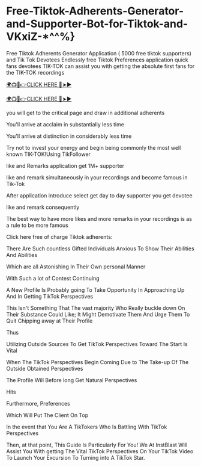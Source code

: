 # Free-Tiktok-Adherents-Generator-and-Supporter-Bot-for-Tiktok-and-VKxiZ-*^^%}


Free Tiktok Adherents Generator Application ( 5000 free tiktok supporters) and Tik Tok Devotees Endlessly free Tiktok Preferences application quick fans devotees TIK-TOK can assist you with getting the absolute first fans for the TIK-TOK recordings

[🌍📺📱👉CLICK HERE 🔴➤►](https://topoffersgetnow.com/adblu5389232/)

[🌍📺📱👉CLICK HERE 🔴➤►](https://topoffersgetnow.com/adblu5389232/)

you will get to the critical page and draw in additional adherents

You'll arrive at acclaim in substantially less time

You'll arrive at distinction in considerably less time

Try not to invest your energy and begin being commonly the most well known TIK-TOK!Using TikFollower

like and Remarks application get 1M+ supporter

like and remark simultaneously in your recordings and become famous in Tik-Tok

After application introduce select get day to day supporter you get devotee

like and remark consequently

The best way to have more likes and more remarks in your recordings is as a rule to be more famous

Click here free of charge Tiktok adherents:

There Are Such countless Gifted Individuals Anxious To Show Their Abilities And Abilities

Which are all Astonishing In Their Own personal Manner

With Such a lot of Contest Continuing

A New Profile Is Probably going To Take Opportunity In Approaching Up And In Getting TikTok Perspectives

This Isn't Something That The vast majority Who Really buckle down On Their Substance Could Like; It Might Demotivate Them And Urge Them To Quit Chipping away at Their Profile

Thus

Utilizing Outside Sources To Get TikTok Perspectives Toward The Start Is Vital

When The TikTok Perspectives Begin Coming Due to The Take-up Of The Outside Obtained Perspectives

The Profile Will Before long Get Natural Perspectives

Hits

Furthermore, Preferences

Which Will Put The Client On Top

In the event that You Are A TikTokers Who Is Battling With TikTok Perspectives

Then, at that point, This Guide Is Particularly For You! We At InstBlast Will Assist You With getting The Vital TikTok Perspectives On Your TikTok Video To Launch Your Excursion To Turning into A TikTok Star.
